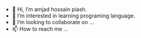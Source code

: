 - 👋 Hi, I’m amjad hossain piash.
- 👀 I’m interested in learning programing language.
- 💞️ I’m looking to collaborate on ...
- 📫 How to reach me ...

<!---
hossainpiash2221/hossainpiash2221 is a ✨ special ✨ repository because its `README.md` (this file) appears on your GitHub profile.
You can click the Preview link to take a look at your changes.
--->
